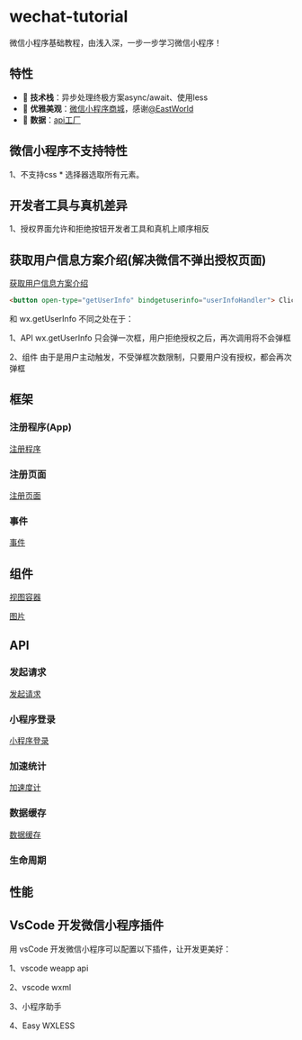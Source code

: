 # wechat-tutorial
微信小程序基础教程，由浅入深，一步一步学习微信小程序！

## 特性

- :rocket: **技术栈**：异步处理终极方案async/await、使用less
- :gem: **优雅美观**：[微信小程序商城](https://github.com/EastWorld/wechat-app-mall)，感谢[@EastWorld](https://github.com/EastWorld)
- :1234: **数据**：[api工厂](https://www.it120.cc/)

## 微信小程序不支持特性

1、不支持css * 选择器选取所有元素。

## 开发者工具与真机差异

1、授权界面允许和拒绝按钮开发者工具和真机上顺序相反

## 获取用户信息方案介绍(解决微信不弹出授权页面)

[获取用户信息方案介绍](https://developers.weixin.qq.com/blogdetail?action=get_post_info&lang=zh_CN&token=1135655580&docid=c45683ebfa39ce8fe71def0631fad26b)

```html
<button open-type="getUserInfo" bindgetuserinfo="userInfoHandler"> Click me </button>
```
和 wx.getUserInfo 不同之处在于：

1、API wx.getUserInfo 只会弹一次框，用户拒绝授权之后，再次调用将不会弹框

2、组件 由于是用户主动触发，不受弹框次数限制，只要用户没有授权，都会再次弹框

## 框架

### 注册程序(App)

[注册程序](https://mp.weixin.qq.com/debug/wxadoc/dev/framework/app-service/app.html)

### 注册页面

[注册页面](https://mp.weixin.qq.com/debug/wxadoc/dev/framework/app-service/page.html)

### 事件

[事件](https://mp.weixin.qq.com/debug/wxadoc/dev/framework/view/wxml/event.html)

## 组件

[视图容器](https://mp.weixin.qq.com/debug/wxadoc/dev/component/view.html)

[图片](https://mp.weixin.qq.com/debug/wxadoc/dev/component/image.html)

## API

### 发起请求

[发起请求](https://mp.weixin.qq.com/debug/wxadoc/dev/api/network-request.html)

### 小程序登录

[小程序登录](https://mp.weixin.qq.com/debug/wxadoc/dev/api/api-login.html)

### 加速统计

[加速度计](https://mp.weixin.qq.com/debug/wxadoc/dev/api/accelerometer.html)

### 数据缓存

[数据缓存](https://mp.weixin.qq.com/debug/wxadoc/dev/api/data.html)

### 生命周期

## 性能

## VsCode 开发微信小程序插件

用 vsCode 开发微信小程序可以配置以下插件，让开发更美好： 

1、vscode weapp api 

2、vscode wxml 

3、小程序助手

4、Easy WXLESS


